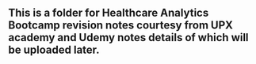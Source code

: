 ## This is a folder for Healthcare Analytics Bootcamp revision notes courtesy from UPX academy and Udemy notes details of which will be uploaded later.
